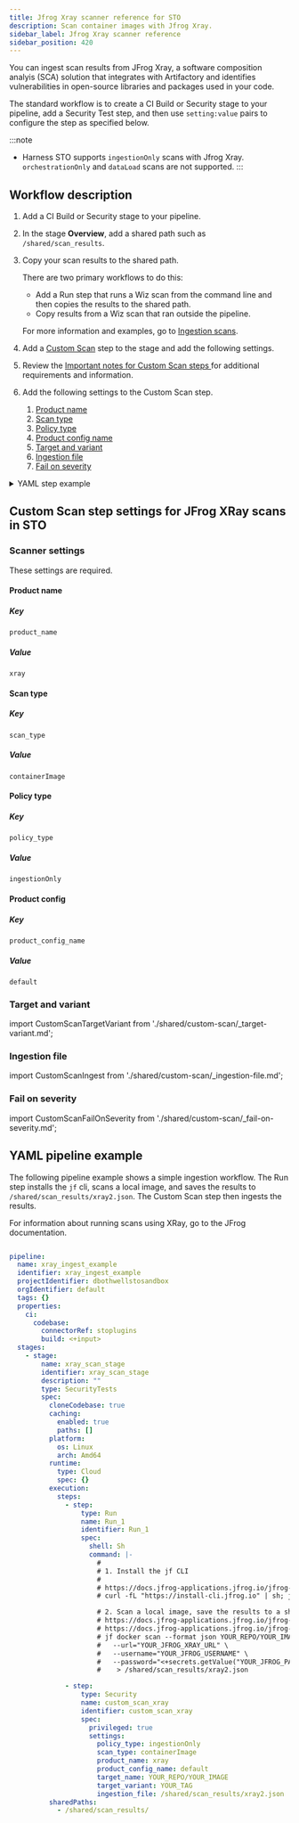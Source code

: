 ```yaml
---
title: Jfrog Xray scanner reference for STO
description: Scan container images with Jfrog Xray.
sidebar_label: Jfrog Xray scanner reference
sidebar_position: 420
---
```



You can ingest scan results from JFrog Xray, a software composition analyis (SCA) solution that integrates with Artifactory and identifies vulnerabilities in open-source libraries and packages used in your code.

The standard workflow is to create a CI Build or Security stage to your pipeline, add a Security Test step, and then use `setting:value` pairs to configure the step as specified below.

:::note
- Harness STO supports `ingestionOnly` scans with Jfrog Xray. `orchestrationOnly` and `dataLoad` scans are not supported. 
:::

## Workflow description

1. Add a CI Build or Security stage to your pipeline.
	
2. In the stage **Overview**, add a shared path such as `/shared/scan_results`.

3. Copy your scan results to the shared path. 

    There are two primary workflows to do this:

    - Add a Run step that runs a Wiz scan from the command line and then copies the results to the shared path.
    - Copy results from a Wiz scan that ran outside the pipeline. 

    For more information and examples, go to [Ingestion scans](/docs/security-testing-orchestration/use-sto/orchestrate-and-ingest/ingest-scan-results-into-an-sto-pipeline).

4. Add a [Custom Scan](/docs/security-testing-orchestration/sto-techref-category/custom-scan-reference) step to the stage and add the following settings.

5. Review the [Important notes for Custom Scan steps
](/docs/security-testing-orchestration/sto-techref-category/custom-scan-reference#important-notes-for-custom-scan-steps) for additional requirements and information.

6. Add the following settings to the Custom Scan step. 

    1. [Product name](#product-name)
    1. [Scan type](#scan-type)
    1. [Policy type](#policy-type)
    1. [Product config name](#product-config-name)
    1. [Target and variant](#target-and-variant)
    1. [Ingestion file](#ingestion-file)
    1. [Fail on severity](#fail-on-severity)

<details>

<summary> YAML step example </summary>

``` yaml
- step:
    type: Security
    name: custom_scan_xray
    identifier: custom_scan_xray
    spec:
      privileged: true
      settings:
        policy_type: ingestionOnly
        scan_type: containerImage
        product_name: xray
        product_config_name: default
        target_name: YOUR_REPO/YOUR_IMAGE
        target_variant: YOUR_TAG
        ingestion_file: /shared/scan_results/xray2.json
```

</details>


## Custom Scan step settings for JFrog XRay scans in STO

### Scanner settings 

These settings  are required. 

#### Product name

##### Key
```
product_name
```

##### Value
```
xray
```

#### Scan type

##### Key
```
scan_type
```
##### Value
```
containerImage
```

#### Policy type

##### Key
```
policy_type
```
##### Value
```
ingestionOnly
```

#### Product config

##### Key
```
product_config_name
```
##### Value
```
default
```

### Target and variant

import CustomScanTargetVariant from './shared/custom-scan/_target-variant.md';

<CustomScanTargetVariant />

### Ingestion file

import CustomScanIngest from './shared/custom-scan/_ingestion-file.md';

<CustomScanIngest />

### Fail on severity

import CustomScanFailOnSeverity from './shared/custom-scan/_fail-on-severity.md';

<CustomScanFailOnSeverity />


## YAML pipeline example

The following pipeline example shows a simple ingestion workflow. The Run step installs the `jf` cli, scans a local image, and saves the results to `/shared/scan_results/xray2.json`. The Custom Scan step then ingests the results.

For information about running scans using XRay, go to the JFrog documentation.  

```yaml

pipeline:
  name: xray_ingest_example
  identifier: xray_ingest_example
  projectIdentifier: dbothwellstosandbox
  orgIdentifier: default
  tags: {}
  properties:
    ci:
      codebase:
        connectorRef: stoplugins
        build: <+input>
  stages:
    - stage:
        name: xray_scan_stage
        identifier: xray_scan_stage
        description: ""
        type: SecurityTests
        spec:
          cloneCodebase: true
          caching:
            enabled: true
            paths: []
          platform:
            os: Linux
            arch: Amd64
          runtime:
            type: Cloud
            spec: {}
          execution:
            steps:
              - step:
                  type: Run
                  name: Run_1
                  identifier: Run_1
                  spec:
                    shell: Sh
                    command: |-
                      # 
                      # 1. Install the jf CLI
                      # 
                      # https://docs.jfrog-applications.jfrog.io/jfrog-applications/jfrog-cli/install
                      # curl -fL "https://install-cli.jfrog.io" | sh; jf setup <+secrets.getValue("YOUR_JF_INSTALL_KEY")>

                      # 2. Scan a local image, save the results to a shared folder
                      # https://docs.jfrog-applications.jfrog.io/jfrog-applications/jfrog-cli/cli-for-jfrog-security/authentication
                      # https://docs.jfrog-applications.jfrog.io/jfrog-applications/jfrog-cli/cli-for-jfrog-security/scan-your-binaries
                      # jf docker scan --format json YOUR_REPO/YOUR_IMAGE:YOUR_TAG \
                      #   --url="YOUR_JFROG_XRAY_URL" \
                      #   --username="YOUR_JFROG_USERNAME" \
                      #   --password="<+secrets.getValue("YOUR_JFROG_PASSWORD")>" \
                      #    > /shared/scan_results/xray2.json 

              - step:
                  type: Security
                  name: custom_scan_xray
                  identifier: custom_scan_xray
                  spec:
                    privileged: true
                    settings:
                      policy_type: ingestionOnly
                      scan_type: containerImage
                      product_name: xray
                      product_config_name: default
                      target_name: YOUR_REPO/YOUR_IMAGE
                      target_variant: YOUR_TAG
                      ingestion_file: /shared/scan_results/xray2.json
          sharedPaths:
            - /shared/scan_results/

```
